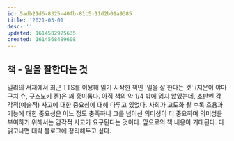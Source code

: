 ```yaml
---
id: 5adb21d6-8325-40fb-81c5-11d2b01a9385
title: '2021-03-01'
desc: ''
updated: 1614582975635
created: 1614568489608
---
```



## 책 - 일을 잘한다는 것 
밀리의 서재에서 최근 TTS를 이용해 읽기 시작한 책인 '일을 잘 한다는 것' (지은이 야마구치 슈, 구스노키 켄)은 꽤 흥미롭다. 
아직 책의 약 1/4 밖에 읽지 않았는데, 초반엔 감각적(예술적) 사고에 대한 중요성에 대해 다루고 있었다. 사회가 고도화 될 수록 효용과 기능에 대한 중요성은 어느 정도 충족하니 그를 넘어선 의미성이 더 중요하며 의미성을 부여하기 위해서는 감각적 사고가 요구된다는 것이다. 
앞으로의 책 내용이 기대된다. 다 읽고나면 대략 블로그에 정리해두고 싶다.